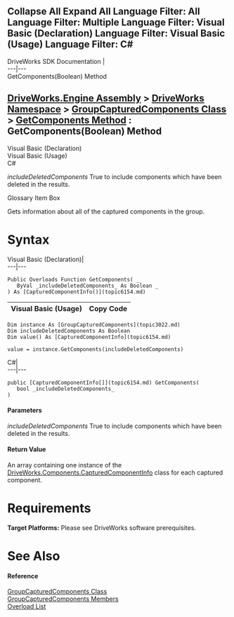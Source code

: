 Collapse All Expand All Language Filter: All  Language Filter: Multiple  Language Filter: Visual Basic (Declaration) Language Filter: Visual Basic (Usage) Language Filter: C#  
---  
DriveWorks SDK Documentation  |   
---|---  
GetComponents(Boolean) Method   
  
[DriveWorks.Engine Assembly](topic2156.md) > [DriveWorks Namespace](topic2159.md) > [GroupCapturedComponents Class](topic3022.md) > [GetComponents Method](topic3039.md) : GetComponents(Boolean) Method  
---  
  
Visual Basic (Declaration)    
Visual Basic (Usage)    
C# 

_includeDeletedComponents_
    True to include components which have been deleted in the results.

Glossary Item Box

Gets information about all of the captured components in the group. 

# Syntax

Visual Basic (Declaration)|   
---|---  
      
    
    Public Overloads Function GetComponents( _
       ByVal _includeDeletedComponents_ As Boolean _
    ) As [CapturedComponentInfo()](topic6154.md)  
  
Visual Basic (Usage)| Copy Code  
---|---  
      
    
    Dim instance As [GroupCapturedComponents](topic3022.md)
    Dim includeDeletedComponents As Boolean
    Dim value() As [CapturedComponentInfo](topic6154.md)
     
    value = instance.GetComponents(includeDeletedComponents)  
  
C#|   
---|---  
      
    
    public [CapturedComponentInfo[]](topic6154.md) GetComponents( 
       bool _includeDeletedComponents_
    )  
  
#### Parameters

 _includeDeletedComponents_
    True to include components which have been deleted in the results.

#### Return Value

An array containing one instance of the [DriveWorks.Components.CapturedComponentInfo](topic6154.md) class for each captured component.

# Requirements

**Target Platforms:** Please see DriveWorks software prerequisites.

# See Also

#### Reference

[GroupCapturedComponents Class](topic3022.md)   
[GroupCapturedComponents Members](topic3023.md)   
[Overload List](topic3039.md)


